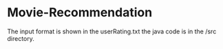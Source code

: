 # Movie-Recommendation

The input format is shown in the userRating.txt
the java code is in the /src directory.
